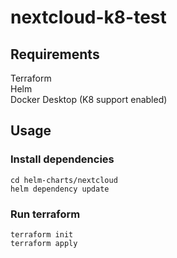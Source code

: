 # nextcloud-k8-test

## Requirements
Terraform </br>
Helm </br>
Docker Desktop (K8 support enabled) </br>

## Usage
### Install dependencies
```
cd helm-charts/nextcloud
helm dependency update
```
### Run terraform
```
terraform init
terraform apply
```
